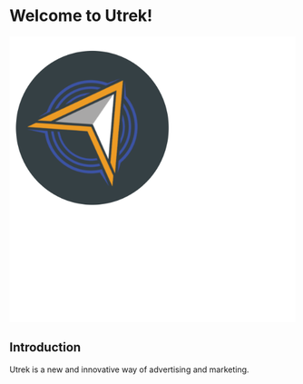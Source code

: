 # Welcome to Utrek!
![logo](images/theArrow.png)

## Introduction
Utrek is a new and innovative way of advertising and marketing.
